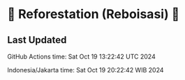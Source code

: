 
# 🌳 Reforestation (Reboisasi) 🌲

## Last Updated

GitHub Actions time: Sat Oct 19 13:22:42 UTC 2024

Indonesia/Jakarta time: Sat Oct 19 20:22:42 WIB 2024
